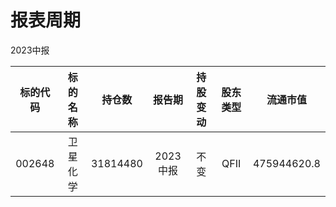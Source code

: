 # 报表周期 

2023中报

| 标的代码 | 标的名称 | 持仓数 | 报告期 | 持股变动 | 股东类型 | 流通市值 |
|:--:|:--:|:--:|:--:|:--:|:--:|:--:|
|002648|卫星化学|31814480|2023中报|不变|QFII|475944620.8|